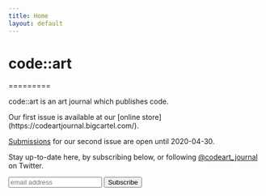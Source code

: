 ```yaml
---
title: Home
layout: default
---
```


<span class="has-text-primary">code</span>::<span class="has-text-info">art</span>
==========
<p>=========</p>
<p></p>

<span class="has-text-primary">code</span>::<span class="has-text-info">art</span> is an <span class="has-text-info">art</span> journal which publishes <span class="has-text-primary">code</span>.
<p></p>
Our first issue is available at our [online store](https://codeartjournal.bigcartel.com/).

[Submissions](../submit) for our second issue are open until 2020-04-30.

Stay up-to-date here, by subscribing below, or following [@codeart_journal](https://twitter.com/codeart_journal) on Twitter.

<form style="width: 100%" action="https://gmail.us20.list-manage.com/subscribe/post?u=27ba8e276947eb223e2bd9ea7&amp;id=d9943ffe1d" method="post" id="mc-embedded-subscribe-form" name="mc-embedded-subscribe-form" class="validate" target="_blank" novalidate>
    <div id="mc_embed_signup_scroll">
	<input style="display: inline-block" type="email" value="" name="EMAIL" class="email" id="mce-EMAIL" placeholder="email address" required>
    <!-- real people should not fill this in and expect good things - do not remove this or risk form bot signups-->
    <div style="position: absolute; left: -5000px;" aria-hidden="true"><input type="text" name="b_27ba8e276947eb223e2bd9ea7_d9943ffe1d" tabindex="-1" value=""></div>
    <div style="display: inline-block"><input type="submit" value="Subscribe" name="subscribe" id="mc-embedded-subscribe" class="button"></div>
    </div>
</form>
